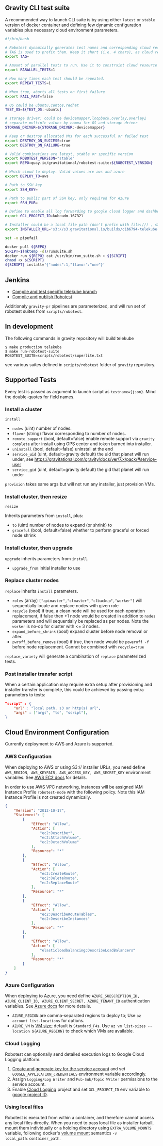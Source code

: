 ## Gravity CLI test suite

A recommended way to launch CLI suite is by using either `latest` or `stable` version of docker container 
and defining few dynamic configuration variables plus necessary cloud environment parameters. 

```bash
#!/bin/bash

# Robotest dynamically generates test names and corresponding cloud resource groups 
# TAG is used to prefix them. Keep it short (i.e. 4 chars), as cloud resource groups have length limits
export TAG=

# Amount of parallel tests to run. Use it to constraint cloud resource usage to avoid hitting quota.
export PARALLEL_TESTS=1

# How many times each test should be repeated. 
export REPEAT_TESTS=1

# When true, aborts all tests on first failure
export FAIL_FAST=false 

# OS could be ubuntu,centos,redhat 
TEST_OS=${TEST_OS:-ubuntu}

# storage driver: could be devicemapper,loopback,overlay,overlay2 
# separate multiple values by comma for OS and storage driver
STORAGE_DRIVER=${STORAGE_DRIVER:-devicemapper}

# Keep or destroy allocated VMs for each successful or failed test
export DESTROY_ON_SUCCESS=true
export DESTROY_ON_FAILURE=true

# Valid combinations are latest, stable or specific version 
export ROBOTEST_VERSION="stable"
export REPO=quay.io/gravitational/robotest-suite:${ROBOTEST_VERSION}

# Which cloud to deploy. Valid values are aws and azure
export DEPLOY_TO=aws

# Path to SSH key 
export SSH_KEY=

# Path to public part of SSH key, only required for Azure
export SSH_PUB=

# Define to enable all log forwarding to google cloud logger and dashboard
export GCL_PROJECT_ID=kubeadm-167321

# Installer could be a local file path (don't prefix with file://) , s3:// or http(s):// URL
export INSTALLER_URL='s3://s3.gravitational.io/builds/c1b6794-telekube-3.56.4-installer.tar'

set -o pipefail

docker pull ${REPO}
SCRIPT=$(mktemp -d)/runsuite.sh
docker run ${REPO} cat /usr/bin/run_suite.sh > ${SCRIPT}
chmod +x ${SCRIPT}
${SCRIPT} install='{"nodes":1,"flavor":"one"}'

```

## Jenkins

* [Compile and test specific telekube branch](https://jenkins.gravitational.io/view/robotest/job/robotest-run/)
* [Compile and publish Robotest](https://jenkins.gravitational.io/view/robotest/job/Robotest-publish/)

Additionaly `gravity-pr` pipelines are parameterized, and will run set of robotest suites from `scripts/robotest`.

## In development

The following commands in gravity repository will build telekube
```
$ make production telekube
$ make run-robotest-suite ROBOTEST_SUITE=scripts/robotest/superlite.txt
```

see various suites defined in `scripts/robotest` folder of `gravity` repository.

## Supported Tests
Every test is passed as argument to launch script as `testname={json}`. Mind the double-quotes for field names.

### Install a cluster

`install`

* `nodes` (uint) number of nodes.
* `flavor` (string) flavor corresponding to number of nodes.
* `remote_support` (bool, default=false) enable remote support via `gravity complete` after install using OPS center and token burned into installer.
* `uninstall` (bool, default=false) uninstall at the end
* `service_uid` (uint, default=gravity default) the uid that planet will run under, see https://gravitational.com/gravity/docs/ver/7.x/pack/#service-user
* `service_gid` (uint, default=gravity default) the gid that planet will run under

`provision` takes same args but will not run any installer, just provision VMs. 

### Install cluster, then resize

`resize` 

Inherits parameters from `install`, plus:

* `to` (uint) number of nodes to expand (or shrink) to
* `graceful` (bool, default=false) whether to perform graceful or forced node shrink

### Install cluster, then upgrade

`upgrade` inherits parameters from `install`.

* `upgrade_from` initial installer to use

### Replace cluster nodes

`replace` inherits `install` parameters. 

* `roles` (array) `["apimaster","clmaster","clbackup","worker"]` will sequentially locate and replace nodes with given role
* `recycle` (bool) if true, a clean node will be used for each operation replacement, if false then +1 node would be created in addition to `nodes` parameters and will sequentially be replaced as per nodes. Note the `worker` is no-op for cluster with <= 3 nodes.
* `expand_before_shrink` (bool) expand cluster before node removal or after. 
* `pwroff_before_remove` (bool) if true, then node would be `poweroff -f` before node replacement. Cannot be combined with `recycle=true`

`replace_variety` will generate a combination of `replace` parameterized tests.

### Post installer transfer script
When a certain application may require extra setup after provisioning and installer transfer is complete, this could be achieved by passing extra parameters to tests: 
```json
"script" : {
    "url" : "local path, s3 or http(s) url",
    "args" : ["args", "to", "script"],
}
```

## Cloud Environment Configuration

Currently deployment to AWS and Azure is supported. 

### AWS Configuration

When deploying to AWS or using S3:// installer URLs, you need define `AWS_REGION, AWS_KEYPAIR, AWS_ACCESS_KEY, AWS_SECRET_KEY` environment variables. See [AWS EC2 docs](http://docs.aws.amazon.com/general/latest/gr/managing-aws-access-keys.html) for details.

In order to use AWS VPC networking, instances will be assigned IAM Instance Profile `robotest-node` with the following policy. Note this IAM Instance Profile is not created dynamically.

```json
{
    "Version": "2012-10-17",
    "Statement": [
        {
            "Effect": "Allow",
            "Action": [
                "ec2:Describe*",
                "ec2:AttachVolume",
                "ec2:DetachVolume"
            ],
            "Resource": "*"
        },
        {
            "Effect": "Allow",
            "Action": [
                "ec2:CreateRoute",
                "ec2:DeleteRoute",
                "ec2:ReplaceRoute"
            ],
            "Resource": "*"
        },
        {
            "Effect": "Allow",
            "Action": [
                "ec2:DescribeRouteTables",
                "ec2:DescribeInstances"
            ],
            "Resource": "*"
        },
        {
            "Effect": "Allow",
            "Action": [
                "elasticloadbalancing:DescribeLoadBalancers"
            ],
            "Resource": "*"
        }
    ]
}
```

### Azure Configuration
When deploying to Azure, you need define `AZURE_SUBSCRIPTION_ID, AZURE_CLIENT_ID, AZURE_CLIENT_SECRET, AZURE_TENANT_ID` authentication variables. See [Azure docs](https://docs.microsoft.com/en-us/azure/azure-resource-manager/resource-group-create-service-principal-portal) for more details. 

* `AZURE_REGION` are comma-separated regions to deploy to; Use `az account list-locations` for options.
* `AZURE_VM` is [VM size](https://docs.microsoft.com/en-us/azure/virtual-machines/linux/sizes); default is `Standard_F4s`. Use `az vm list-sizes --location ${AZURE_REGION}` to check which VMs are available.

### Cloud Logging
Robotest can optionally send detailed execution logs to Google Cloud Logging platform.

1. [Create and generate key for the service account](https://cloud.google.com/docs/authentication/getting-started) and set `GOOGLE_APPLICATION_CREDENTIALS` environment variable accordingly.
2. Assign `Logging/Log Writer` and `Pub-Sub/Topic Writer` permissions to the service account.
3. Enable [Cloud Logging](https://console.cloud.google.com/logs/viewer) project and set `GCL_PROJECT_ID` env variable to [google project ID](https://console.cloud.google.com/iam-admin/settings/project).

### Using local files
Robotest is executed from within a container, and therefore cannot access any local files directly. When you need to pass local file as installer tarball, mount them individually or a holding directory using `EXTRA_VOLUME_MOUNTS` variable, following docker's [volume mount](https://docs.docker.com/engine/admin/volumes/bind-mounts/) semantics `-v local_path:container_path`.
